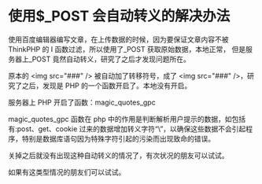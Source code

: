 # 使用\$\_POST 会自动转义的解决办法

使用百度编辑器编写文章，在上传数据的时候，因为要保证文章内容不被 ThinkPHP 的 I 函数过滤，所以使用了\_POST 获取原始数据，本地正常， 但是服务器上\_POST 竟然自动转义，研究了之后才发现问题所在。

原本的 \<img src="###" /> 被自动加了转移符号，成了 \<img src="###" />，研究了之后，发现是 PHP 的一个函数开启了。本地没有开启。

服务器上 PHP 开启了函数：magic_quotes_gpc

magic_quotes_gpc 函数在 php 中的作用是判断解析用户提示的数据，如包括有:post、get、cookie 过来的数据增加转义字符“\”，以确保这些数据不会引起程序，特别是数据库语句因为特殊字符引起的污染而出现致命的错误。

关掉之后就没有出现这种自动转义的情况了，有次状况的朋友可以试试。

如果有这类型情况的朋友们可以试试。
